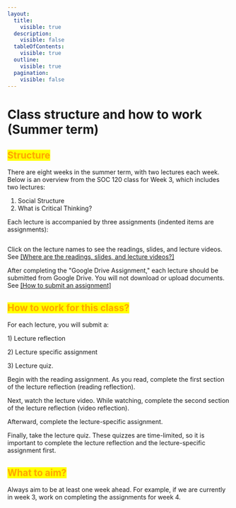 ```yaml
---
layout:
  title:
    visible: true
  description:
    visible: false
  tableOfContents:
    visible: true
  outline:
    visible: true
  pagination:
    visible: false
---
```


# Class structure and how to work (Summer term)

## <mark style="color:orange;">Structure</mark>

There are eight weeks in the summer term, with two lectures each week. Below is an overview from the SOC 120 class for Week 3, which includes two lectures:

1. Social Structure
2. What is Critical Thinking?

Each lecture is accompanied by three assignments (indented items are assignments):

<figure><img src="../../.gitbook/assets/Screenshot 2024-05-29 at 10.43.26 PM.png" alt=""><figcaption></figcaption></figure>

Click on the lecture names to see the readings, slides, and lecture videos. See [\[Where are the readings, slides, and lecture videos?\]](https://ttezcan.gitbook.io/lectures/all-lectures-and-labs/guidelines-and-rubrics/where-are-the-readings-slides-and-lecture-videos)

After completing the "Google Drive Assignment," each lecture should be submitted from Google Drive. You will not download or upload documents. See [\[How to submit an assignment\]](https://ttezcan.gitbook.io/lectures/all-lectures-and-labs/guidelines-and-rubrics/how-to-submit-an-assignment)

## <mark style="color:orange;">How to work for this class?</mark>

For each lecture, you will submit a:

1\) Lecture reflection

2\) Lecture specific assignment

3\) Lecture quiz.

Begin with the reading assignment. As you read, complete the first section of the lecture reflection (reading reflection).

Next, watch the lecture video. While watching, complete the second section of the lecture reflection (video reflection).

Afterward, complete the lecture-specific assignment.

Finally, take the lecture quiz. These quizzes are time-limited, so it is important to complete the lecture reflection and the lecture-specific assignment first.

## <mark style="color:orange;">What to aim?</mark>

Always aim to be at least one week ahead. For example, if we are currently in week 3, work on completing the assignments for week 4.
